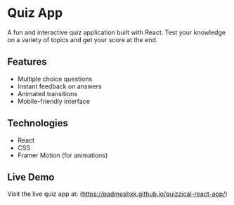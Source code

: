 # Quiz App

A fun and interactive quiz application built with React. Test your knowledge on a variety of topics and get your score at the end.

## Features
- Multiple choice questions
- Instant feedback on answers
- Animated transitions
- Mobile-friendly interface

## Technologies
- React
- CSS
- Framer Motion (for animations)

## Live Demo
Visit the live quiz app at: (https://padmeshxk.github.io/quizzical-react-app/)


